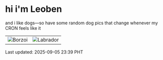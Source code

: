 # hi i'm Leoben

and i like dogs—so have some random dog pics that change whenever my CRON feels like it

|  |  |
|--------|----------|
| ![Borzoi](https://random-dog-vercel.vercel.app/api/random-borzoi?v=1757086762) | ![Labrador](https://random-dog-vercel.vercel.app/api/random-labrador?v=1757086762) |

Last updated: 2025-09-05 23:39 PHT
